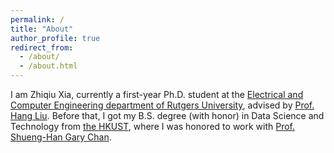 ```yaml
---
permalink: /
title: "About"
author_profile: true
redirect_from: 
  - /about/
  - /about.html
---
```


I am Zhiqiu Xia, currently a first-year Ph.D. student at the [Electrical and Computer Engineering department of Rutgers University](https://www.ece.rutgers.edu/), advised by [Prof. Hang Liu](https://asherliu.github.io/). Before that, I got my B.S. degree (with honor) in Data Science and Technology from [the HKUST](https://hkust.edu.hk/), where I was honored to work with [Prof. Shueng-Han Gary Chan](https://www.cse.ust.hk/~gchan/).
